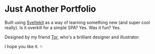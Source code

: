 # Just Another Portfolio

Built using [Sveltekit](https://kit.svelte.dev/) as a way of learning something new (and super cool really). Is it overkill for a simple SPA? Yes. Was it fun? Yes.

Designed by my friend [Tor](https://torewen.com/), who's a brilliant designer and illustrator.

I hope you like it. ✨
